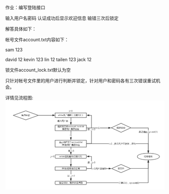 作业：编写登陆接口

输入用户名密码
认证成功后显示欢迎信息
输错三次后锁定


解答具体如下：

帐号文件account.txt内容如下：

sam 123 

david 12 
kevin 123
lin 12 
tailen 123 
jack 12

 

锁文件account_lock.txt默认为空

 
只针对帐号文件里的用户进行判断并锁定，针对用户和密码各有三次错误重试机会。

详情见流程图:
![image](https://github.com/wushank/python/blob/master/day1/login/login.png)
